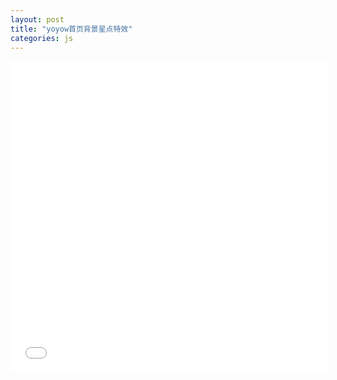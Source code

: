 ```yaml
---
layout: post
title: "yoyow首页背景星点特效"
categories: js
---
```

<iframe height=498 width=510 src='{{ "index.html" | relative_url }}' frameborder=0 'allowfullscreen'></iframe>